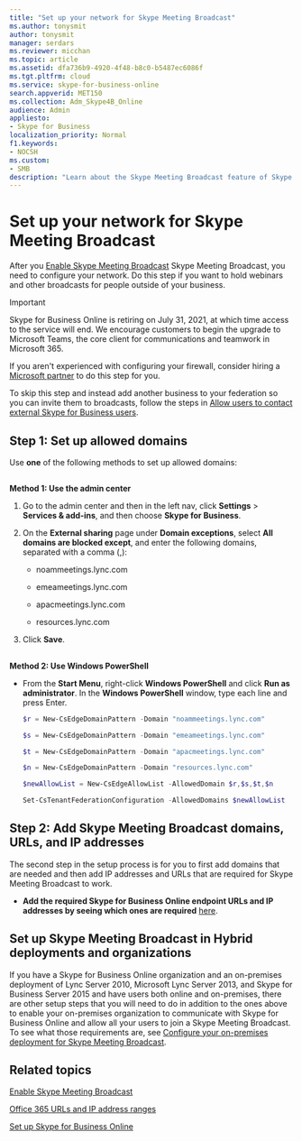 ```yaml
---
title: "Set up your network for Skype Meeting Broadcast"
ms.author: tonysmit
author: tonysmit
manager: serdars
ms.reviewer: micchan
ms.topic: article
ms.assetid: dfa736b9-4920-4f48-b8c0-b5487ec6086f
ms.tgt.pltfrm: cloud
ms.service: skype-for-business-online
search.appverid: MET150
ms.collection: Adm_Skype4B_Online
audience: Admin
appliesto:
- Skype for Business
localization_priority: Normal
f1.keywords:
- NOCSH
ms.custom:
- SMB
description: "Learn about the Skype Meeting Broadcast feature of Skype for Business Online that enables you to schedule, produce, and broadcast meetings or events to large online audiences up to 10,000 attendees."
---
```


# Set up your network for Skype Meeting Broadcast

After you [Enable Skype Meeting Broadcast](enable-skype-meeting-broadcast.md) Skype Meeting Broadcast, you need to configure your network. Do this step if you want to hold webinars and other broadcasts for people outside of your business.

> [!IMPORTANT]
> Skype for Business Online is retiring on July 31, 2021, at which time access to the service will end. We encourage customers to begin the upgrade to Microsoft Teams, the core client for communications and teamwork in Microsoft 365.

If you aren't experienced with configuring your firewall, consider hiring a [Microsoft partner](https://go.microsoft.com/fwlink/?linkid=391089) to do this step for you.

To skip this step and instead add another business to your federation so you can invite them to broadcasts, follow the steps in [Allow users to contact external Skype for Business users](../set-up-skype-for-business-online/allow-users-to-contact-external-skype-for-business-users.md).

## Step 1: Set up allowed domains

Use **one** of the following methods to set up allowed domains:

## #

 **Method 1: Use the admin center**

1. Go to the admin center and then in the left nav, click **Settings** > **Services &amp; add-ins**, and then choose **Skype for Business**.

2. On the **External sharing** page under **Domain exceptions**, select **All domains are blocked except**, and enter the following domains, separated with a comma (,):

   - noammeetings.lync.com

   - emeameetings.lync.com

   - apacmeetings.lync.com

   - resources.lync.com

3. Click **Save**.

## #

 **Method 2: Use Windows PowerShell**

- From the **Start Menu**, right-click **Windows PowerShell** and click **Run as administrator**. In the **Windows PowerShell** window, type each line and press Enter.

  ```PowerShell
  $r = New-CsEdgeDomainPattern -Domain "noammeetings.lync.com"
  ```

  ```PowerShell
  $s = New-CsEdgeDomainPattern -Domain "emeameetings.lync.com"
  ```

  ```PowerShell
  $t = New-CsEdgeDomainPattern -Domain "apacmeetings.lync.com"
  ```

  ```PowerShell
  $n = New-CsEdgeDomainPattern -Domain "resources.lync.com"
  ```

  ```PowerShell
  $newAllowList = New-CsEdgeAllowList -AllowedDomain $r,$s,$t,$n
  ```

  ```PowerShell
  Set-CsTenantFederationConfiguration -AllowedDomains $newAllowList
  ```

## Step 2: Add Skype Meeting Broadcast domains, URLs, and IP addresses

The second step in the setup process is for you to first add domains that are needed and then add IP addresses and URLs that are required for Skype Meeting Broadcast to work.

- **Add the required Skype for Business Online endpoint URLs and IP addresses by seeing which ones are required** [here](https://support.office.com/article/Office-365-URLs-and-IP-address-ranges-8548a211-3fe7-47cb-abb1-355ea5aa88a2?ui=en-US&amp;rs=en-US&amp;ad=US#bkmk_lyo).

## Set up Skype Meeting Broadcast in Hybrid deployments and organizations

If you have a Skype for Business Online organization and an on-premises deployment of Lync Server 2010, Microsoft Lync Server 2013, and Skype for Business Server 2015 and have users both online and on-premises, there are other setup steps that you will need to do in addition to the ones above to enable your on-premises organization to communicate with Skype for Business Online and allow all your users to join a Skype Meeting Broadcast. To see what those requirements are, see [Configure your on-premises deployment for Skype Meeting Broadcast](../../SfbServer/deploy/configure-skype-meeting-broadcast.md).

## Related topics

[Enable Skype Meeting Broadcast](enable-skype-meeting-broadcast.md)

[Office 365 URLs and IP address ranges](https://support.office.com/article/8548a211-3fe7-47cb-abb1-355ea5aa88a2)

[Set up Skype for Business Online](../set-up-skype-for-business-online/set-up-skype-for-business-online.md)